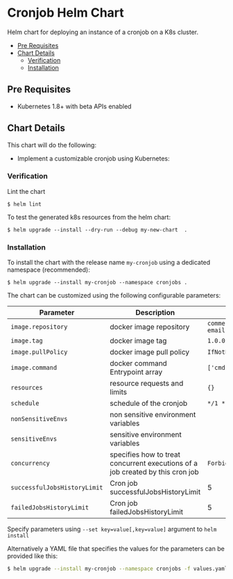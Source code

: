 # Cronjob Helm Chart

Helm chart for deploying an instance of a cronjob on a K8s cluster.

<!-- START doctoc generated TOC please keep comment here to allow auto update -->
<!-- DON'T EDIT THIS SECTION, INSTEAD RE-RUN doctoc TO UPDATE -->


- [Pre Requisites](#pre-requisites)
- [Chart Details](#chart-details)
  - [Verification](#verification)
  - [Installation](#installation)

<!-- END doctoc generated TOC please keep comment here to allow auto update -->

## Pre Requisites

* Kubernetes 1.8+ with beta APIs enabled

## Chart Details

This chart will do the following:

* Implement a customizable cronjob using Kubernetes:


### Verification

Lint the chart

```
$ helm lint
```

To test the generated k8s resources from the helm chart:

```
$ helm upgrade --install --dry-run --debug my-new-chart  .
```

### Installation

To install the chart with the release name `my-cronjob` using a dedicated namespace (recommended):

```
$ helm upgrade --install my-cronjob --namespace cronjobs .
```

The chart can be customized using the following configurable parameters:

| Parameter | Description | Default |
| --- | ---| ---|
| `image.repository` | docker image repository | `commercetools/commercetools-email-retry-processor` |
| `image.tag` | docker image tag | `1.0.0` |
| `image.pullPolicy` | docker image pull policy | `IfNotPresent` |
| `image.command` | docker command Entrypoint array| `['cmd1', 'cmd2']` |
| `resources` | resource requests and limits | `{}` |
| `schedule` | schedule of the cronjob | `*/1 * * * *` |
| `nonSensitiveEnvs` | non sensitive environment variables | |
| `sensitiveEnvs` | sensitive environment variables | |
| `concurrency` | specifies how to treat concurrent executions of a job created by this cron job | `Forbid` |
| `successfulJobsHistoryLimit` | Cron job successfulJobsHistoryLimit | 5 |
| `failedJobsHistoryLimit` | Cron job failedJobsHistoryLimit | 5 |


Specify parameters using `--set key=value[,key=value]` argument to `helm install`

Alternatively a YAML file that specifies the values for the parameters can be provided like this:

```bash
$ helm upgrade --install my-cronjob --namespace cronjobs -f values.yaml .
```

